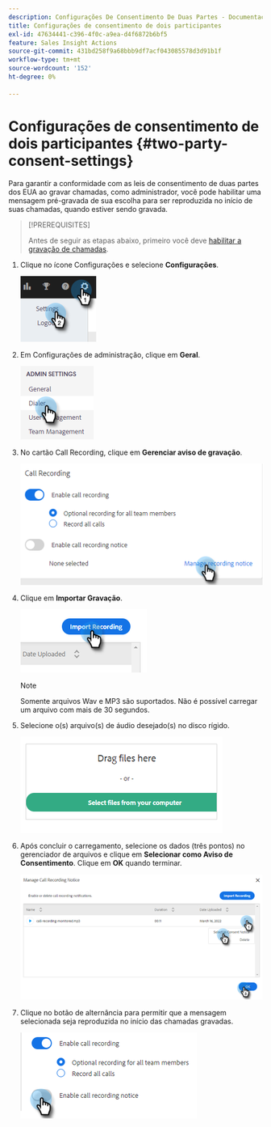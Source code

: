 ```yaml
---
description: Configurações De Consentimento De Duas Partes - Documentação Do Marketo - Documentação Do Produto
title: Configurações de consentimento de dois participantes
exl-id: 47634441-c396-4f0c-a9ea-d4f6872b6bf5
feature: Sales Insight Actions
source-git-commit: 431bd258f9a68bbb9df7acf043085578d3d91b1f
workflow-type: tm+mt
source-wordcount: '152'
ht-degree: 0%

---
```


# Configurações de consentimento de dois participantes {#two-party-consent-settings}

Para garantir a conformidade com as leis de consentimento de duas partes dos EUA ao gravar chamadas, como administrador, você pode habilitar uma mensagem pré-gravada de sua escolha para ser reproduzida no início de suas chamadas, quando estiver sendo gravada.

>[!PREREQUISITES]
>
>Antes de seguir as etapas abaixo, primeiro você deve [habilitar a gravação de chamadas](/help/marketo/product-docs/marketo-sales-insight/actions/phone/enable-call-recording.md).

1. Clique no ícone Configurações e selecione **Configurações**.

   ![](assets/two-party-consent-settings-1.png)

1. Em Configurações de administração, clique em **Geral**.

   ![](assets/two-party-consent-settings-2.png)

1. No cartão Call Recording, clique em **Gerenciar aviso de gravação**.

   ![](assets/two-party-consent-settings-3.png)

1. Clique em **Importar Gravação**.

   ![](assets/two-party-consent-settings-4.png)

   >[!NOTE]
   >
   >Somente arquivos Wav e MP3 são suportados. Não é possível carregar um arquivo com mais de 30 segundos.

1. Selecione o(s) arquivo(s) de áudio desejado(s) no disco rígido.

   ![](assets/two-party-consent-settings-5.png)

1. Após concluir o carregamento, selecione os dados (três pontos) no gerenciador de arquivos e clique em **Selecionar como Aviso de Consentimento**. Clique em **OK** quando terminar.

   ![](assets/two-party-consent-settings-6.png)

1. Clique no botão de alternância para permitir que a mensagem selecionada seja reproduzida no início das chamadas gravadas.

   ![](assets/two-party-consent-settings-7.png)
